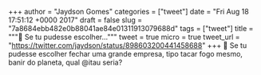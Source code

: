 
+++
author = "Jaydson Gomes"
categories = ["tweet"]
date = "Fri Aug 18 17:51:12 +0000 2017"
draft = false
slug = "7a8684ebb482e0b88041ae84e01311913079688d"
tags = ["tweet"]
title = """🤔 Se tu pudesse escolher..."""
tweet = true
micro = true
tweet_url = "https://twitter.com/jaydson/status/898603200441458688"
+++
🤔 Se tu pudesse escolher fechar uma grande empresa, tipo tacar fogo mesmo, banir do planeta, qual  @itau seria?
